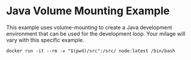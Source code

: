 # Java Volume Mounting Example

This example uses volume-mounting to create a Java development environment that can be used for the development loop. Your milage will vary with this specific example.

```shell
docker run -it --rm -v "$(pwd)/src":/src/ node:latest /bin/bash
```
